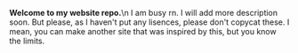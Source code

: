 __**Welcome to my website repo.**__\n
I am busy rn. I will add more description soon.
But please, as I haven't put any lisences, please don't copycat these. I mean, you can make another site that was inspired by this, but you know the limits.
